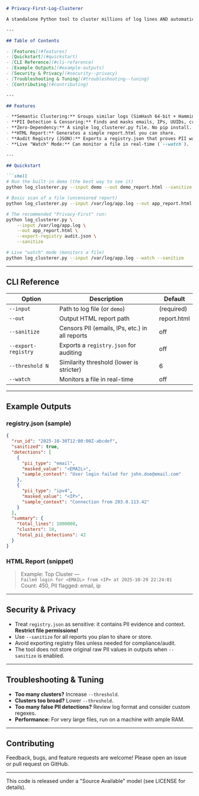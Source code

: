 ```markdown
# Privacy-First-Log-Clusterer

A standalone Python tool to cluster millions of log lines AND automatically sanitize (censor) sensitive PII data. Built for SREs, DevOps, and Security teams who need to reduce noise and stay compliant.

---

## Table of Contents

- [Features](#features)
- [Quickstart](#quickstart)
- [CLI Reference](#cli-reference)
- [Example Outputs](#example-outputs)
- [Security & Privacy](#security--privacy)
- [Troubleshooting & Tuning](#troubleshooting--tuning)
- [Contributing](#contributing)

---

## Features

- **Semantic Clustering:** Groups similar logs (SimHash 64-bit + Hamming distance).
- **PII Detection & Censoring:** Finds and masks emails, IPs, UUIDs, credit cards, etc.
- **Zero-Dependency:** A single log_clusterer.py file. No pip install. Copy it to a server and it just works (Python 3.8+).
- **HTML Report:** Generates a simple report.html you can share.
- **Audit Registry (JSON):** Exports a registry.json that proves PII was found and handled.
- **Live "Watch" Mode:** Can monitor a file in real-time (`--watch`).

---

## Quickstart

```shell
# Run the built-in demo (the best way to see it)
python log_clusterer.py --input demo --out demo_report.html --sanitize --export-registry registry.json

# Basic scan of a file (uncensored report)
python log_clusterer.py --input /var/log/app.log --out app_report.html

# The recommended "Privacy-First" run:
python log_clusterer.py \
    --input /var/log/app.log \
    --out app_report.html \
    --export-registry audit.json \
    --sanitize

# Live "watch" mode (monitors a file)
python log_clusterer.py --input /var/log/app.log --watch --sanitize
```

---

## CLI Reference

| Option             | Description                                                      | Default            |
|--------------------|------------------------------------------------------------------|--------------------|
| `--input`          | Path to log file (or `demo`)                                     | (required)         |
| `--out`            | Output HTML report path                                          | report.html        |
| `--sanitize`       | Censors PII (emails, IPs, etc.) in all reports                  | off                |
| `--export-registry`| Exports a `registry.json` for auditing                          | off                |
| `--threshold N`    | Similarity threshold (lower is stricter)                        | 6                  |
| `--watch`          | Monitors a file in real-time                                    | off                |

---

## Example Outputs

### registry.json (sample)
```json
{
  "run_id": "2025-10-30T12:00:00Z-abcdef",
  "sanitized": true,
  "detections": [
    {
      "pii_type": "email",
      "masked_value": "<EMAIL>",
      "sample_context": "User login failed for john.doe@email.com"
    },
    {
      "pii_type": "ipv4",
      "masked_value": "<IP>",
      "sample_context": "Connection from 203.0.113.42"
    }
  ],
  "summary": {
    "total_lines": 1000000,
    "clusters": 10,
    "total_pii_detections": 42
  }
}
```

### HTML Report (snippet)
> Example: Top Cluster —  
> `Failed login for <EMAIL> from <IP> at 2025-10-29 22:24:01`  
> Count: 450, PII flagged: email, ip

---

## Security & Privacy

- Treat `registry.json` as sensitive: it contains PII evidence and context. **Restrict file permissions!**
- Use `--sanitize` for all reports you plan to share or store.
- Avoid exporting registry files unless needed for compliance/audit.
- The tool does not store original raw PII values in outputs when `--sanitize` is enabled.

---

## Troubleshooting & Tuning

- **Too many clusters?** Increase `--threshold`.
- **Clusters too broad?** Lower `--threshold`.
- **Too many false PII detections?** Review log format and consider custom regexes.
- **Performance:** For very large files, run on a machine with ample RAM.

---

## Contributing

Feedback, bugs, and feature requests are welcome! Please open an issue or pull request on GitHub.

---

This code is released under a "Source Available" model (see LICENSE for details).
```
